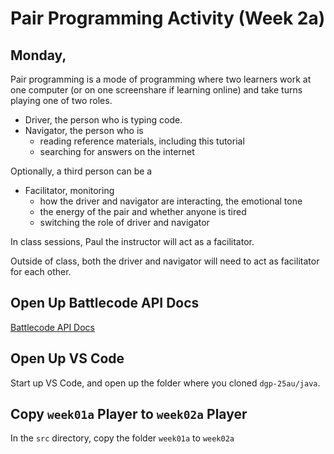 # Pair Programming Activity (Week 2a)
## Monday, 

Pair programming is a mode of programming where two learners work at one computer
(or on one screenshare if learning online) and take turns
playing one of two roles.

* Driver, the person who is typing code.
* Navigator, the person who is
  * reading reference materials, including this tutorial
  * searching for answers on the internet

Optionally, a third person can be a

* Facilitator, monitoring
  * how the driver and navigator are interacting, the emotional tone
  * the energy of the pair and whether anyone is tired
  * switching the role of driver and navigator

In class sessions, Paul the instructor will act as a facilitator.

Outside of class, both the driver and navigator will need to act
as facilitator for each other.

## Open Up Battlecode API Docs

[Battlecode API Docs]()

## Open Up VS Code

Start up VS Code, and open up the folder where you cloned `dgp-25au/java`.

## Copy `week01a` Player to `week02a` Player

In the `src` directory, copy the folder `week01a` to `week02a`
